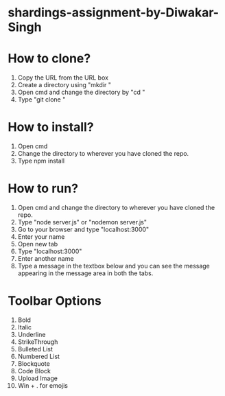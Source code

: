 # shardings-assignment-by-Diwakar-Singh

# How to clone?
1) Copy the URL from the URL box
2) Create a directory using "mkdir <dir-name>"
3) Open cmd and change the directory by "cd <directory-path>"
4) Type "git clone <git-repo-link>"

# How to install?
1) Open cmd
2) Change the directory to wherever you have cloned the repo.
3) Type npm install

# How to run?
1) Open cmd and change the directory to wherever you have cloned the repo.
2) Type "node server.js" or "nodemon server.js"
3) Go to your browser and type "localhost:3000"
4) Enter your name 
5) Open new tab 
6) Type "localhost:3000"
7) Enter another name
8) Type a message in the textbox below and you can see the message appearing in the message area in both the tabs.

# Toolbar Options
1) Bold
2) Italic
3) Underline
4) StrikeThrough
5) Bulleted List
6) Numbered List
7) Blockquote
8) Code Block
9) Upload Image
10) Win + . for emojis
